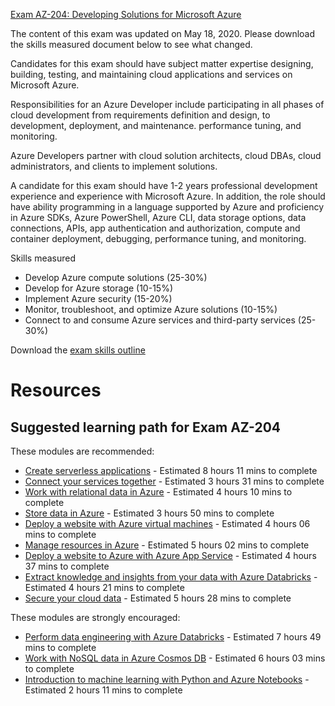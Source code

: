 [Exam AZ-204: Developing Solutions for Microsoft Azure](https://docs.microsoft.com/en-us/learn/certifications/exams/az-204)

The content of this exam was updated on May 18, 2020. Please download the skills measured document below to see what changed.

Candidates for this exam should have subject matter expertise designing, building, testing, and maintaining cloud applications and services on Microsoft Azure.

Responsibilities for an Azure Developer include participating in all phases of cloud development from requirements definition and design, to development, deployment, and maintenance. performance tuning, and monitoring.

Azure Developers partner with cloud solution architects, cloud DBAs, cloud administrators, and clients to implement solutions.

A candidate for this exam should have 1-2 years professional development experience and experience with Microsoft Azure. In addition, the role should have ability programming in a language supported by Azure and proficiency in Azure SDKs, Azure PowerShell, Azure CLI, data storage options, data connections, APIs, app authentication and authorization, compute and container deployment, debugging, performance tuning, and monitoring.

Skills measured

- Develop Azure compute solutions (25-30%)
- Develop for Azure storage (10-15%)
- Implement Azure security (15-20%)
- Monitor, troubleshoot, and optimize Azure solutions (10-15%)
- Connect to and consume Azure services and third-party services (25-30%)

Download the [exam skills outline](https://query.prod.cms.rt.microsoft.com/cms/api/am/binary/RE4oZ7B)

# Resources

## Suggested learning path for Exam AZ-204

These modules are recommended:

- [Create serverless applications](https://docs.microsoft.com/en-us/learn/paths/create-serverless-applications/) - Estimated 8 hours 11 mins to complete
- [Connect your services together](https://docs.microsoft.com/en-us/learn/paths/connect-your-services-together/) - Estimated 3 hours 31 mins to complete
- [Work with relational data in Azure](https://docs.microsoft.com/en-us/learn/paths/work-with-relational-data-in-azure/) - Estimated 4 hours 10 mins to complete
- [Store data in Azure](https://docs.microsoft.com/en-us/learn/paths/store-data-in-azure/) - Estimated 3 hours 50 mins to complete
- [Deploy a website with Azure virtual machines](https://docs.microsoft.com/en-us/learn/paths/deploy-a-website-with-azure-virtual-machines/) - Estimated 4 hours 06 mins to complete
- [Manage resources in Azure](https://docs.microsoft.com/en-us/learn/paths/manage-resources-in-azure/) - Estimated 5 hours 02 mins to complete
- [Deploy a website to Azure with Azure App Service](https://docs.microsoft.com/en-us/learn/paths/deploy-a-website-with-azure-app-service/) - Estimated 4 hours 37 mins to complete
- [Extract knowledge and insights from your data with Azure Databricks](https://docs.microsoft.com/en-us/learn/paths/data-science/) - Estimated 4 hours 21 mins to complete
- [Secure your cloud data](https://docs.microsoft.com/en-us/learn/paths/secure-your-cloud-data/) - Estimated 5 hours 28 mins to complete

These modules are strongly encouraged:

- [Perform data engineering with Azure Databricks](https://docs.microsoft.com/en-us/learn/paths/data-engineering-with-databricks/) - Estimated 7 hours 49 mins to complete
- [Work with NoSQL data in Azure Cosmos DB](https://docs.microsoft.com/en-us/learn/paths/work-with-nosql-data-in-azure-cosmos-db/) - Estimated 6 hours 03 mins to complete
- [Introduction to machine learning with Python and Azure Notebooks](https://docs.microsoft.com/en-us/learn/paths/intro-to-ml-with-python/) - Estimated 2 hours 11 mins to complete
